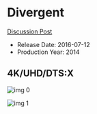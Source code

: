 # Divergent

[Discussion Post](https://www.avsforum.com/threads/bass-eq-for-filtered-movies.2995212/post-56783360)

* Release Date: 2016-07-12
* Production Year: 2014

## 4K/UHD/DTS:X

![img 0](https://i.imgur.com/tdemfX8.jpg)

![img 1](https://i.imgur.com/LFwDUH1.png)

